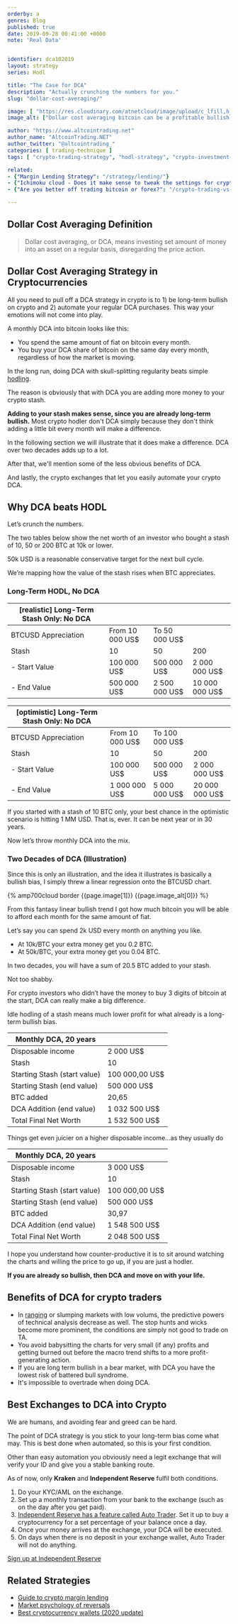 ```yaml
---
orderby: a
genres: Blog
published: true
date: 2019-09-28 00:41:00 +0000
note: 'Real Data'


identifier: dca102019
layout: strategy
series: Hodl

title: "The Case for DCA"
description: "Actually crunching the numbers for you."
slug: "dollar-cost-averaging/"

image: [ "https://res.cloudinary.com/atnetcloud/image/upload/c_lfill,h_360,w_700/v1598344764/atnet/__women/priscilla-du-preez-bZQJLStVYWs-unsplash_ta0vjj.jpg", "https://res.cloudinary.com/atnetcloud/image/upload/c_lpad,h_360,w_700/v1598344273/atnet/strategy/btcusd-trend_bmzsqo.jpg"]
image_alt: ["Dollar cost averaging bitcoin can be a profitable bullish strategy."]

author: "https://www.altcointrading.net"
author_name: "AltcoinTrading.NET"
author_twitter: "@altcointrading_"
categories: [ trading-technique ]
tags: [ "crypto-trading-strategy", "hodl-strategy", "crypto-investment-strategy", "trading-strategy", "dollar-cost-averaging", "bitfinex", "independent-reserve", top]

related:
- {"Margin Lending Strategy": "/strategy/lending/"}
- {"Ichimoku cloud - Does it make sense to tweak the settings for crypto?": "/ichimoku-cloud/"}
- {"Are you better off trading bitcoin or forex?": "/crypto-trading-vs-forex-trading-review/"}

---
```



## Dollar Cost Averaging Definition

> Dollar cost averaging, or DCA, means investing set amount of money into an asset on a regular basis, disregarding the price action.

## Dollar Cost Averaging Strategy in Cryptocurrencies

All you need to pull off a DCA strategy in crypto is to 1) be long-term bullish on crypto and 2) automate your regular DCA purchases. This way your emotions will not come into play.

A monthly DCA into bitcoin looks like this:

* You spend the same amount of fiat on bitcoin every month.
* You buy your DCA share of bitcoin on the same day every month, regardless of how the market is moving.

In the long run, doing DCA with skull-splitting regularity beats simple [hodling](/glossary/hodl/).

The reason is obviously that with DCA you are adding more money to your crypto stash.

**Adding to your stash makes sense, since you are already long-term bullish.** Most crypto hodler don't DCA simply because they don't think adding a little bit every month will make a difference.

In the following section we will illustrate that it does make a difference. DCA over two decades adds up to a lot.

After that, we'll mention some of the less obvious benefits of DCA.

And lastly, the crypto exchanges that let you easily automate your crypto DCA.

## Why DCA beats HODL

Let’s crunch the numbers.

The two tables below show the net worth of an investor who bought a stash of 10, 50 or 200 BTC at 10k or lower.

50k USD is a reasonable conservative target for the next bull cycle.

We’re mapping how the value of the stash rises when BTC appreciates.

### Long-Term HODL, No DCA

| [realistic] Long-Term Stash Only: No DCA |  |  |  |
|------------------|------------------------------|---------------|----------------|
| BTCUSD Appreciation | From 10 000 US$ | To 50 000 US$ |  |
| Stash | 10 | 50 | 200 |
| - Start Value | 100 000 US$ | 500 000 US$ | 2 000 000 US$ |
| - End Value | 500 000 US$ | 2 500 000 US$ | 10 000 000 US$ |


| [optimistic] Long-Term Stash Only: No DCA |  |  |  |
|------------------------------|---------------|---------------|----------------|
| BTCUSD Appreciation | From 10 000 US$ | To 100 000 US$ |  |
| Stash | 10 | 50 | 200 |
| - Start Value | 100 000 US$ | 500 000 US$ | 2 000 000 US$ |
| - End Value | 1 000 000 US$ | 5 000 000 US$ | 20 000 000 US$ |


If you started with a stash of 10 BTC only, your best chance in the optimistic scenario is hitting 1 MM USD. That is, ever. It can be next year or in 30 years.

Now let’s throw monthly DCA into the mix.

### Two Decades of DCA (Illustration)

Since this is only an illustration, and the idea it illustrates is basically a bullish bias, I simply threw a linear regression onto the BTCUSD chart.

{% amp700cloud border {{page.image[1]}} {{page.image_alt[0]}} %}

From this fantasy linear bullish trend I got how much bitcoin you will be able to afford each month for the same amount of fiat.

Let’s say you can spend 2k USD every month on anything you like.

* At 10k/BTC your extra money get you 0.2 BTC.
* At 50k/BTC, your extra money get you 0.04 BTC.

In two decades, you will have a sum of 20.5 BTC added to your stash.

Not too shabby.

For crypto investors who didn’t have the money to buy 3 digits of bitcoin at the start, DCA can really make a big difference.

Idle hodling of a stash means much lower profit for what already is a long-term bullish bias.

| Monthly DCA, 20 years |  |
|------------------------------|----------------|
| Disposable income | 2 000 US$ |
| Stash | 10 |
| Starting Stash (start value) | 100 000,00 US$ |
| Starting Stash (end value) | 500 000 US$ |
| BTC added | 20,65 |
| DCA Addition (end value) | 1 032 500 US$ |
| Total Final Net Worth | 1 532 500 US$ |

Things get even juicier on a higher disposable income…as they usually do


| Monthly DCA, 20 years |  |
|------------------------------|----------------|
| Disposable income | 3 000 US$ |
| Stash | 10 |
| Starting Stash (start value) | 100 000,00 US$ |
| Starting Stash (end value) | 500 000 US$ |
| BTC added | 30,97 |
| DCA Addition (end value) | 1 548 500 US$ |
| Total Final Net Worth | 2 048 500 US$ |

I hope you understand how counter-productive it is to sit around watching the charts and willing the price to go up, if you are just a hodler.

**If you are already so bullish, then DCA and move on with your life.**

## Benefits of DCA for crypto traders

* In [ranging](/glossary/sideways/) or slumping markets with low volums, the predictive powers of technical analysis decrease as well. The stop hunts and wicks become more prominent, the conditions are simply not good to trade on TA.
* You avoid babysitting the charts for very small (if any) profits and getting burned out before the macro trend shifts to a more profit-generating action.
* If you are long term bullish in a bear market, with DCA you have the lowest risk of battered bull syndrome.  
* It's impossible to overtrade when doing DCA.

## Best Exchanges to DCA into Crypto

We are humans, and avoiding fear and greed can be hard.

The point of DCA strategy is you stick to your long-term bias come what may. This is best done when automated, so this is your first condition.

Other than easy automation you obviously need a legit exchange that will verify your ID and give you a stable banking route.

As of now, only **Kraken** and **Independent Reserve** fulfil both conditions.

1. Do your KYC/AML on the exchange.
2. Set up a monthly transaction from your bank to the exchange (such as on the day after you get paid).
3. [Independent Reserve has a feature called Auto Trader](/coupon-independent-reserve/). Set it up to buy a cryptocurrency for a set percentage of your balance once a day.
4. Once your money arrives at the exchange, your DCA will be executed.
5. On days when there is no deposit in your exchange wallet, Auto Trader will not do anything.

<p><a href="http://bit.ly/at-indyres" rel="nofollow" class="btn">Sign up at Independent Reserve</a></p>

## Related Strategies

* [Guide to crypto margin lending](/strategy/lending/)
* [Market psychology of reversals](/strategy/reversals/)
* [Best cryptocurrency wallets (2020 update)](/altcoin-wallets/)
